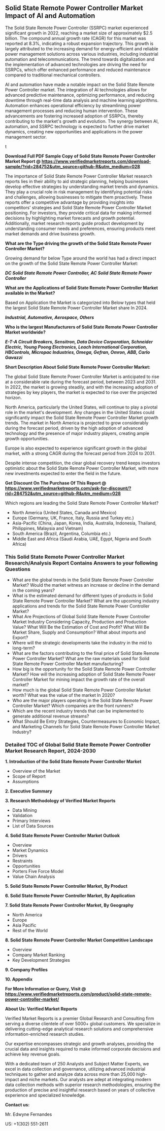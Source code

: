<h2>Solid State Remote Power Controller Market Impact of AI and Automation</h2><p>The Solid State Remote Power Controller (SSRPC) market experienced significant growth in 2022, reaching a market size of approximately $2.5 billion. The compound annual growth rate (CAGR) for this market was reported at 8.3%, indicating a robust expansion trajectory. This growth is largely attributed to the increasing demand for energy-efficient and reliable power management solutions across various industries, including industrial automation and telecommunications. The trend towards digitalization and the implementation of advanced technologies are driving the need for SSRPCs, which offer enhanced performance and reduced maintenance compared to traditional mechanical controllers.</p><p>AI and automation have made a notable impact on the Solid State Remote Power Controller market. The integration of AI technologies allows for advanced predictive maintenance, optimizing performance, and reducing downtime through real-time data analysis and machine learning algorithms. Automation enhances operational efficiency by streamlining power management processes and reducing human intervention. These advancements are fostering increased adoption of SSRPCs, thereby contributing to the market's growth and evolution. The synergy between AI, automation, and SSRPC technology is expected to further drive market dynamics, creating new opportunities and applications in the power management sector.</p>t</p><p id="" class=""><strong>Download Full PDF Sample Copy of Solid State Remote Power Controller Market Report @ <a href="https://www.verifiedmarketreports.com/download-sample/?rid=284752&utm_source=github-R&utm_medium=028" target="_blank">https://www.verifiedmarketreports.com/download-sample/?rid=284752&utm_source=github-R&utm_medium=028</a></strong></p><p>The importance of&nbsp;Solid State Remote Power Controller Market research reports lies in their ability to aid strategic planning, helping businesses develop effective strategies by understanding market trends and dynamics. They play a crucial role in risk management by identifying potential risks and challenges, allowing businesses to mitigate them proactively. These reports offer a competitive advantage by providing insights into competitors' strategies and Solid State Remote Power Controller Market positioning. For investors, they provide critical data for making informed decisions by highlighting market forecasts and growth potential. Additionally, market research reports guide product development by understanding consumer needs and preferences, ensuring products meet market demands and drive business growth.</p><p><strong>What are the&nbsp;Type driving the growth of the Solid State Remote Power Controller Market?</strong></p><p id="" class="">Growing demand for below Type around the world has had a direct impact on the growth of the Solid State Remote Power Controller Market:</p><em><strong>DC Solid State Remote Power Controller, AC Solid State Remote Power Controller</strong></em></p><strong>What are the&nbsp;Applications&nbsp;of Solid State Remote Power Controller Market available in the Market?</strong></p><p id="" class="">Based on Application the Market is categorized into Below types that held the largest Solid State Remote Power Controller Market share In 2024.</p><em><strong>Industrial, Automotive, Aerospace, Others</strong></em></p><strong>Who is the largest Manufacturers of Solid State Remote Power Controller Market worldwide?</strong></p><p><em><strong>E-T-A Circuit Breakers, Sensitron, Data Device Corporation, Schneider Electric, Young Poong Electronics, Leach International Corporation, HBControls, Micropac Industries, Omega, Gefran, Omron, ABB, Carlo Gavazzi</strong></em></p><p id="" class=""><strong>Short Description About Solid State Remote Power Controller Market:</strong></p><p>The global Solid State Remote Power Controller Market is anticipated to rise at a considerable rate during the forecast period, between 2023 and 2031. In 2022, the market is growing steadily, and with the increasing adoption of strategies by key players, the market is expected to rise over the projected horizon.</p><p>North America, particularly the United States, will continue to play a pivotal role in the market's development. Any changes in the United States could significantly impact the Solid State Remote Power Controller Market growth trends. The market in North America is projected to grow considerably during the forecast period, driven by the high adoption of advanced technology and the presence of major industry players, creating ample growth opportunities.</p><p>Europe is also expected to experience significant growth in the global market, with a strong CAGR during the forecast period from 2024 to 2031.</p><p>Despite intense competition, the clear global recovery trend keeps investors optimistic about the Solid State Remote Power Controller Market, with more new investments expected to enter the field in the future.</p><p id="" class=""><strong>Get Discount On The Purchase Of This Report @ <a href="https://www.verifiedmarketreports.com/ask-for-discount/?rid=284752&utm_source=github-R&utm_medium=028" target="_blank">https://www.verifiedmarketreports.com/ask-for-discount/?rid=284752&utm_source=github-R&utm_medium=028</a></strong></p>Which regions are leading the Solid State Remote Power Controller Market?</p><ul><li>North America (United States, Canada and Mexico)</li><li>Europe (Germany, UK, France, Italy, Russia and Turkey etc.)</li><li>Asia-Pacific (China, Japan, Korea, India, Australia, Indonesia, Thailand, Philippines, Malaysia and Vietnam)</li><li>South America (Brazil, Argentina, Columbia etc.)</li><li>Middle East and Africa (Saudi Arabia, UAE, Egypt, Nigeria and South Africa)</li></ul><h3 id="" class="">This Solid State Remote Power Controller Market Research/Analysis Report Contains Answers to your following Questions</h3><ul><li>What are the global trends in the Solid State Remote Power Controller Market? Would the market witness an increase or decline in the demand in the coming years?</li><li>What is the estimated demand for different types of products in Solid State Remote Power Controller Market? What are the upcoming industry applications and trends for the Solid State Remote Power Controller Market?</li><li>What Are Projections of Global Solid State Remote Power Controller Market Industry Considering Capacity, Production and Production Value? What Will Be the Estimation of Cost and Profit? What Will Be Market Share, Supply and Consumption? What about imports and Export?</li><li>Where will the strategic developments take the industry in the mid to long-term?</li><li>What are the factors contributing to the final price of Solid State Remote Power Controller Market? What are the raw materials used for Solid State Remote Power Controller Market manufacturing?</li><li>How big is the opportunity for the Solid State Remote Power Controller Market? How will the increasing adoption of Solid State Remote Power Controller Market for mining impact the growth rate of the overall market?</li><li>How much is the global Solid State Remote Power Controller Market worth? What was the value of the market In 2020?</li><li>Who are the major players operating in the Solid State Remote Power Controller Market? Which companies are the front runners?</li><li>Which are the recent industry trends that can be implemented to generate additional revenue streams?</li><li>What Should Be Entry Strategies, Countermeasures to Economic Impact, and Marketing Channels for Solid State Remote Power Controller Market Industry?</li></ul><h3 id="" class="">Detailed TOC of Global Solid State Remote Power Controller Market Research Report, 2024-2030</h3><p id="" class=""><strong>1. Introduction of the Solid State Remote Power Controller Market</strong></p><ul><li>Overview of the Market</li><li>Scope of Report</li><li>Assumptions</li></ul><p id="" class=""><strong>2. Executive Summary</strong></p><p id="" class=""><strong>3. Research Methodology of Verified Market Reports</strong></p><ul><li>Data Mining</li><li>Validation</li><li>Primary Interviews</li><li>List of Data Sources</li></ul><p id="" class=""><strong>4. Solid State Remote Power Controller Market Outlook</strong></p><ul><li>Overview</li><li>Market Dynamics</li><li>Drivers</li><li>Restraints</li><li>Opportunities</li><li>Porters Five Force Model</li><li>Value Chain Analysis</li></ul><p id="" class=""><strong>5. Solid State Remote Power Controller Market, By Product</strong></p><p id="" class=""><strong>6. Solid State Remote Power Controller Market, By Application</strong></p><p id="" class=""><strong>7. Solid State Remote Power Controller Market, By Geography</strong></p><ul><li>North America</li><li>Europe</li><li>Asia Pacific</li><li>Rest of the World</li></ul><p id="" class=""><strong>8. Solid State Remote Power Controller Market Competitive Landscape</strong></p><ul><li>Overview</li><li>Company Market Ranking</li><li>Key Development Strategies</li></ul><p id="" class=""><strong>9. Company Profiles</strong></p><p id="" class=""><strong>10. Appendix</strong></p><p id="" class=""><strong>For More Information or Query, Visit @ <a href="https://www.verifiedmarketreports.com/product/solid-state-remote-power-controller-market/" target="_blank">https://www.verifiedmarketreports.com/product/solid-state-remote-power-controller-market/</a></strong></p><p id="" class=""><strong>About Us: Verified Market Reports</strong></p><p id="" class="">Verified Market Reports is a premier Global Research and Consulting firm serving a diverse clientele of over 5000+ global customers. We specialize in delivering cutting-edge analytical research solutions and comprehensive information-enriched research studies.</p><p id="" class="">Our expertise encompasses strategic and growth analyses, providing the crucial data and insights required to make informed corporate decisions and achieve key revenue goals.</p><p id="" class="">With a dedicated team of 250 Analysts and Subject Matter Experts, we excel in data collection and governance, utilizing advanced industrial techniques to gather and analyze data across more than 25,000 high-impact and niche markets. Our analysts are adept at integrating modern data collection methods with superior research methodologies, ensuring the production of precise and insightful research based on years of collective experience and specialized knowledge.</p><p id="" class=""><strong>Contact us:</strong></p><p id="" class="">Mr. Edwyne Fernandes</p><p id="" class="">US: +1(302) 551-2611</p>